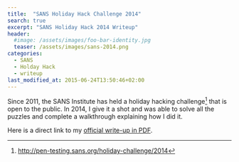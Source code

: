 ```yaml
---
title:  "SANS Holiday Hack Challenge 2014"
search: true
excerpt: "SANS Holiday Hack 2014 Writeup"
header:
  #image: /assets/images/foo-bar-identity.jpg
  teaser: /assets/images/sans-2014.png
categories:
  - SANS
  - Holday Hack
  - writeup
last_modified_at: 2015-06-24T13:50:46+02:00
---
```


Since 2011, the SANS Institute has held a holiday hacking challenge[^1] that is open to the public. In 2014, I give it a shot and was able to solve all the puzzles and complete a walkthrough explaining how I did it.

[^1]: <http://pen-testing.sans.org/holiday-challenge/2014>

Here is a direct link to my [official write-up in PDF](http://blogs.sans.org/pen-testing/files/2015/02/SANS-Holiday-Hacking-Challenge-2014-Report-Joshua-Tomkiel.pdf).


